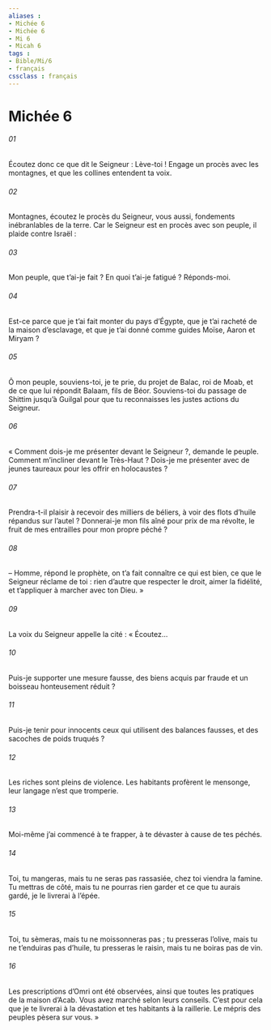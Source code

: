```yaml
---
aliases : 
- Michée 6
- Michée 6
- Mi 6
- Micah 6
tags : 
- Bible/Mi/6
- français
cssclass : français
---
```


# Michée 6

###### 01
Écoutez donc ce que dit le Seigneur :
Lève-toi ! Engage un procès avec les montagnes,
et que les collines entendent ta voix.
###### 02
Montagnes, écoutez le procès du Seigneur,
vous aussi, fondements inébranlables de la terre.
Car le Seigneur est en procès avec son peuple,
il plaide contre Israël :
###### 03
Mon peuple, que t’ai-je fait ?
En quoi t’ai-je fatigué ? Réponds-moi.
###### 04
Est-ce parce que je t’ai fait monter du pays d’Égypte,
que je t’ai racheté de la maison d’esclavage,
et que je t’ai donné comme guides
Moïse, Aaron et Miryam ?
###### 05
Ô mon peuple, souviens-toi, je te prie,
du projet de Balac, roi de Moab,
et de ce que lui répondit Balaam, fils de Béor.
Souviens-toi du passage de Shittim jusqu’à Guilgal
pour que tu reconnaisses les justes actions du Seigneur.
###### 06
« Comment dois-je me présenter devant le Seigneur ?,
demande le peuple.
Comment m’incliner devant le Très-Haut ?
Dois-je me présenter avec de jeunes taureaux
pour les offrir en holocaustes ?
###### 07
Prendra-t-il plaisir à recevoir des milliers de béliers,
à voir des flots d’huile répandus sur l’autel ?
Donnerai-je mon fils aîné pour prix de ma révolte,
le fruit de mes entrailles pour mon propre péché ?
###### 08
– Homme, répond le prophète,
on t’a fait connaître ce qui est bien,
ce que le Seigneur réclame de toi :
rien d’autre que respecter le droit,
aimer la fidélité,
et t’appliquer à marcher avec ton Dieu. »
###### 09
La voix du Seigneur appelle la cité :
« Écoutez...
###### 10
Puis-je supporter une mesure fausse,
des biens acquis par fraude
et un boisseau honteusement réduit ?
###### 11
Puis-je tenir pour innocents
ceux qui utilisent des balances fausses,
et des sacoches de poids truqués ?
###### 12
Les riches sont pleins de violence.
Les habitants profèrent le mensonge,
leur langage n’est que tromperie.
###### 13
Moi-même j’ai commencé à te frapper,
à te dévaster à cause de tes péchés.
###### 14
Toi, tu mangeras, mais tu ne seras pas rassasiée,
chez toi viendra la famine.
Tu mettras de côté, mais tu ne pourras rien garder
et ce que tu aurais gardé, je le livrerai à l’épée.
###### 15
Toi, tu sèmeras, mais tu ne moissonneras pas ;
tu presseras l’olive, mais tu ne t’enduiras pas d’huile,
tu presseras le raisin, mais tu ne boiras pas de vin.
###### 16
Les prescriptions d’Omri ont été observées,
ainsi que toutes les pratiques de la maison d’Acab.
Vous avez marché selon leurs conseils.
C’est pour cela que je te livrerai à la dévastation
et tes habitants à la raillerie.
Le mépris des peuples pèsera sur vous. »
